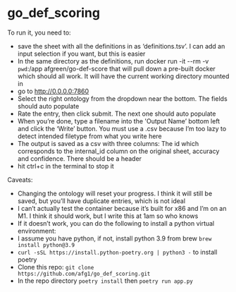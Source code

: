 # go_def_scoring

To run it, you need to:
- save the sheet with all the definitions in as ‘definitions.tsv’. I can add an input selection if you want, but this is easier
- In the same directory as the definitions, run docker run -it --rm -v `pwd`:/app afgreen/go-def-score
	that will pull down a pre-built docker which should all work. It will have the current working directory mounted in
- go to http://0.0.0.0:7860
- Select the right ontology from the dropdown near the bottom. The fields should auto populate
- Rate the entry, then click submit. The next one should auto populate
- When you’re done, type a filename into the 'Output Name’ bottom left and click the ‘Write’ button. You must use a .csv because I’m too lazy to detect intended filetype from what you write here
- The output is saved as a csv with three columns: The id which corresponds to the internal_id column on the original sheet, accuracy and confidence. There should be a header
- hit ctrl+c in the terminal to stop it


Caveats:
- Changing the ontology will reset your progress. I think it will still be saved, but you’ll have duplicate entries, which is not ideal
- I can’t actually test the container because it’s built for x86 and I’m on an M1. I think it should work, but I write this at 1am so who knows
- If it doesn’t work, you can do the following to install a python virtual environment:
-   I assume you have python, if not, install python 3.9 from brew `brew install python@3.9`
-   `curl -sSL https://install.python-poetry.org | python3 -` to install poetry
-   Clone this repo: `git clone https://github.com/afg1/go_def_scoring.git`
-   In the repo directory `poetry install` then `poetry run app.py`
  
